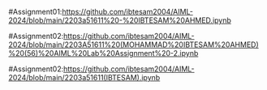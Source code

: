 #Assignment01:https://github.com/ibtesam2004/AIML-2024/blob/main/2203a51611%20-%20IBTESAM%20AHMED.ipynb

#Assignment02:https://github.com/ibtesam2004/AIML-2024/blob/main/2203A51611%20(MOHAMMAD%20IBTESAM%20AHMED)%20(56)%20AIML%20Lab%20Assignment%20-2.ipynb

#Assignment02:https://github.com/ibtesam2004/AIML-2024/blob/main/2203a51611(IBTESAM).ipynb
